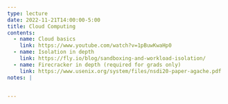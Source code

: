 ```yaml
---
type: lecture
date: 2022-11-21T14:00:00-5:00
title: Cloud Computing
contents:
  - name: Cloud basics
    link: https://www.youtube.com/watch?v=1pBuwKwaHp0
  - name: Isolation in depth
    link: https://fly.io/blog/sandboxing-and-workload-isolation/
  - name: Firecracker in depth (required for grads only)
    link: https://www.usenix.org/system/files/nsdi20-paper-agache.pdf
notes: | 


---
```

